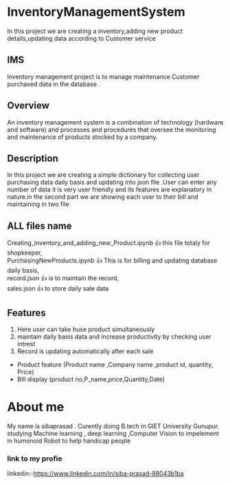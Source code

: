 # InventoryManagementSystem
In this project we are creating a inventory,adding new product details,updating data according to Customer service 


## IMS
Inventory management project is to manage maintenance Customer purchased data in the database .

##  Overview
An inventory management system is a combination of technology (hardware and software) and processes and procedures that oversee the monitoring and maintenance of products stocked by a company.

## Description
In this project we are creating  a simple dictionary for collecting user purchasing data daily basis and updating into json file .User can enter any number of data it is very user friendly and its features are explanatory in nature.in the second part we are showing each user to their bill and maintaining in two file

## ALL files name
Creating_inventory_and_adding_new_Product.ipynb           👍 this file totaly for shopkeeper,     
PurchasingNewProducts.ipynb                               👍 This is for billing and updating database daily basis,      
record.json                                               👍 is to maintain the record,    
sales.json                                                👍 to store daily sale data

## Features
1. Here user  can take huse product  simultaneously
2. maintain daily basis data and  increase productivity  by  checking user intrest
3. Record is updating automatically after each sale
*  Product feature (Product name ,Company name ,product id, quantity, Price)
*  Bill display (product no,P_name,price,Quantity,Date)


# About me
My name is sibaprasad . Curently doing B.tech in GIET University Gunupur. studying Machine learning , deep learning  ,Computer Vision to impelement in humonoid Robot to help handicap people

### link to my profie
linkedin:-https://www.linkedin.com/in/siba-prasad-98043b1ba
